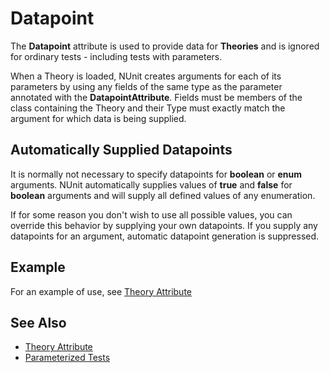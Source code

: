 # Datapoint

The **Datapoint** attribute is used
to provide data for **Theories** and is ignored for ordinary
tests - including tests with parameters.

When a Theory is loaded, NUnit creates arguments for each
of its parameters by using any fields of the same type
as the parameter annotated with the **DatapointAttribute**.
Fields must be members of the class containing the Theory
and their Type must exactly match the argument for which
data is being supplied.

## Automatically Supplied Datapoints

It is normally not necessary to specify datapoints for
**boolean** or **enum** arguments.
NUnit automatically supplies values of **true**
and **false** for **boolean** arguments and will supply all
defined values of any enumeration.

If for some reason you don't wish to use all possible values, you
can override this behavior by supplying your own datapoints. If you
supply any datapoints for an argument, automatic datapoint generation
is suppressed.

## Example

For an example of use, see [Theory Attribute](theory.md)

## See Also

* [Theory Attribute](theory.md)
* [Parameterized Tests](xref:ParameterizedTests)
